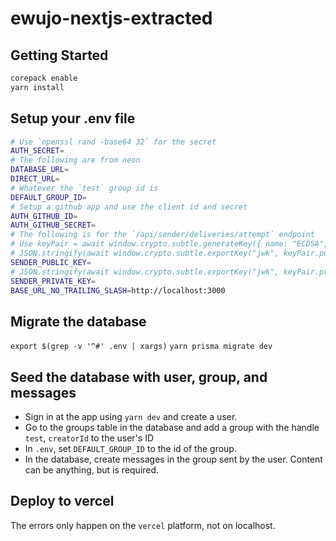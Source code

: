 # ewujo-nextjs-extracted

## Getting Started

```sh
corepack enable
yarn install
```

## Setup your .env file

```sh
# Use `openssl rand -base64 32` for the secret
AUTH_SECRET=
# The following are from neon
DATABASE_URL=
DIRECT_URL=
# Whatever the `test` group id is
DEFAULT_GROUP_ID=
# Setup a github app and use the client id and secret
AUTH_GITHUB_ID=
AUTH_GITHUB_SECRET=
# The following is for the `/api/sender/deliveries/attempt` endpoint
# Use keyPair = await window.crypto.subtle.generateKey({ name: "ECDSA", namedCurve: "P-521"}, true, ["sign", "verify"])
# JSON.stringify(await window.crypto.subtle.exportKey("jwk", keyPair.publicKey))
SENDER_PUBLIC_KEY=
# JSON.stringify(await window.crypto.subtle.exportKey("jwk", keyPair.privateKey))
SENDER_PRIVATE_KEY=
BASE_URL_NO_TRAILING_SLASH=http://localhost:3000
```

## Migrate the database

`export $(grep -v '^#' .env | xargs)`
`yarn prisma migrate dev`

## Seed the database with user, group, and messages

* Sign in at the app using `yarn dev` and create a user.
* Go to the groups table in the database and add a group with the handle `test`, `creatorId` to the user's ID
* In `.env`, set `DEFAULT_GROUP_ID` to the id of the group.
* In the database, create messages in the group sent by the user.  Content can be anything, but is required.

## Deploy to vercel

The errors only happen on the `vercel` platform, not on localhost.
